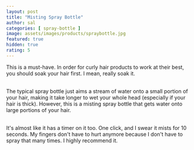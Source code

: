 ```yaml
---
layout: post
title: "Misting Spray Bottle"
author: sal
categories: [ spray-bottle ]
image: assets/images/products/spraybottle.jpg
featured: true
hidden: true
rating: 5
---
```

This is a must-have. In order for curly hair products to work at their best, you should soak your hair first. I mean, really soak it.<br><br>

The typical spray bottle just aims a stream of water onto a small portion of your hair, making it take longer to wet your whole head (especially if your hair is thick). However, this is a misting spray bottle that gets water onto large portions of your hair.<br><br>

It's almost like it has a timer on it too. One click, and I swear it mists for 10 seconds. My fingers don't have to hurt anymore because I don't have to spray that many times. I highly recommend it.<br><br>
